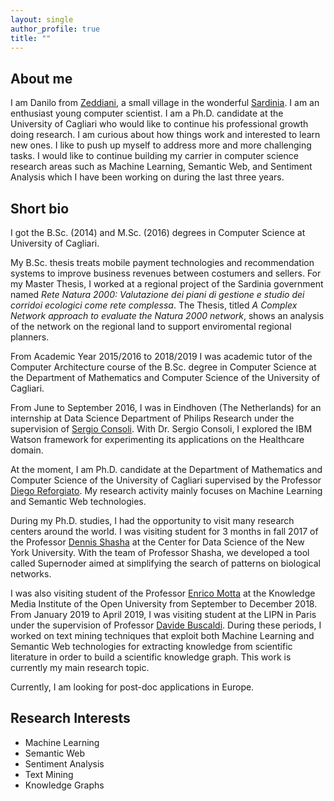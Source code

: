 ```yaml
---
layout: single
author_profile: true
title: ""
---
```

<meta name="google-site-verification" content="_jJONKzq3pQMdpU4VFb17P3H8lB2-DuO73UwR7BaXt0" />

## About me

I am Danilo from [Zeddiani](https://goo.gl/maps/FP2gppLAMGmvkLBN7), a small village in the wonderful [Sardinia](https://goo.gl/maps/uMkwRB2PYKUQZ3vC8).
I am an enthusiast young computer scientist. I am a Ph.D. candidate at the University of Cagliari who would like to continue his professional growth doing research. I am curious about how things work and interested to learn new ones. I like to push up myself to address more and more challenging tasks. I would like to continue building my carrier in computer science research areas such as Machine Learning, Semantic Web, and Sentiment Analysis which I have been working on during the last three years.

## Short bio

I got the B.Sc. (2014) and M.Sc. (2016) degrees in Computer Science at University of Cagliari.

My B.Sc. thesis treats mobile payment technologies and recommendation systems to improve business revenues between costumers and sellers. For my Master Thesis, I worked at a regional project of the Sardinia government named *Rete Natura 2000: Valutazione dei piani di gestione e studio dei corridoi ecologici come rete complessa*. The Thesis, titled *A Complex Network approach to evaluate the Natura 2000 network*, shows an analysis of the network on the regional land to support enviromental regional planners.

From Academic Year 2015/2016 to 2018/2019 I was academic tutor of the Computer Architecture course of the B.Sc. degree in Computer Science at the Department of Mathematics and Computer Science of the University of Cagliari.

From June to September 2016, I was in Eindhoven (The Netherlands) for an internship at Data Science Department of Philips Research under the supervision of [Sergio Consoli](http://stlab.istc.cnr.it/stlab/staff/sergio-consoli/). With Dr. Sergio Consoli, I explored the IBM Watson framework for experimenting its applications on the Healthcare domain.

At the moment, I am Ph.D. candidate at the Department of Mathematics and Computer Science of the University of Cagliari supervised by the Professor [Diego Reforgiato](http://people.unica.it/diegoreforgiato/). My research activity mainly focuses on Machine Learning and Semantic Web technologies. 

During my Ph.D. studies, I had the opportunity to visit many research centers around the world. I was visiting student for 3 months in fall 2017 of the Professor [Dennis Shasha](https://cs.nyu.edu/shasha/) at the Center for Data Science of the New York University. With the team of Professor Shasha, we developed a tool called Supernoder aimed at simplifying the search of patterns on biological networks.

I was also visiting student of the Professor [Enrico Motta](http://people.kmi.open.ac.uk/motta/) at the Knowledge Media Institute of the Open University from September to December 2018. From January 2019 to April 2019, I was visiting student at the LIPN in Paris under the supervision of Professor [Davide Buscaldi](https://sites.google.com/site/davidebuscaldi/). During these periods, I worked on text mining techniques that exploit both Machine Learning and Semantic Web technologies for extracting knowledge from scientific literature in order to build a scientific knowledge graph. This work is currently my main research topic. 

Currently, I am looking for post-doc applications in Europe.

## Research Interests
- Machine Learning
- Semantic Web
- Sentiment Analysis
- Text Mining
- Knowledge Graphs


